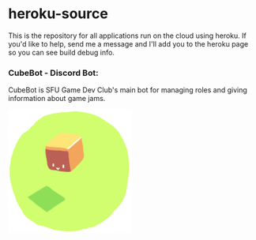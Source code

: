 # heroku-source
This is the repository for all applications run on the cloud using heroku. If you'd like to help, send me a message and I'll add you to the heroku page so you can see build debug info.

### CubeBot - Discord Bot:
CubeBot is SFU Game Dev Club's main bot for managing roles and giving information about game jams.

<img src="https://raw.githubusercontent.com/SFU-GDC/heroku-source/main/res/tiny-cubebot.gif" alt="cubebot" title="spin spin spin!" width="250"/>

